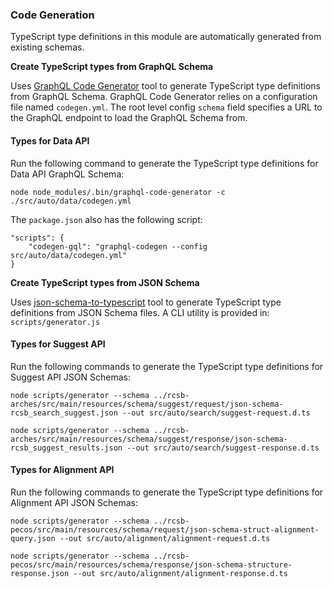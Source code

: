 ### Code Generation

TypeScript type definitions in this module are automatically generated from existing schemas.

**Create TypeScript types from GraphQL Schema**

Uses [GraphQL Code Generator](https://www.npmjs.com/package/@graphql-codegen/cli) tool to generate TypeScript type definitions from GraphQL Schema. GraphQL Code Generator relies on a configuration file named `codegen.yml`. The root level config `schema` field specifies a URL to the GraphQL endpoint to load the GraphQL Schema from. 

#### Types for Data API

Run the following command to generate the TypeScript type definitions for Data API GraphQL Schema:

    node node_modules/.bin/graphql-code-generator -c ./src/auto/data/codegen.yml

The `package.json` also has the following script:
```
"scripts": {
    "codegen-gql": "graphql-codegen --config src/auto/data/codegen.yml"
}
```

**Create TypeScript types from JSON Schema**

Uses [json-schema-to-typescript](https://www.npmjs.com/package/json-schema-to-typescript) tool to generate TypeScript type definitions from JSON Schema files. A CLI utility is provided in: `scripts/generator.js`

#### Types for Suggest API

Run the following commands to generate the TypeScript type definitions for Suggest API JSON Schemas:

    node scripts/generator --schema ../rcsb-arches/src/main/resources/schema/suggest/request/json-schema-rcsb_search_suggest.json --out src/auto/search/suggest-request.d.ts

    node scripts/generator --schema ../rcsb-arches/src/main/resources/schema/suggest/response/json-schema-rcsb_suggest_results.json --out src/auto/search/suggest-response.d.ts

#### Types for Alignment API

Run the following commands to generate the TypeScript type definitions for Alignment API JSON Schemas:

    node scripts/generator --schema ../rcsb-pecos/src/main/resources/schema/request/json-schema-struct-alignment-query.json --out src/auto/alignment/alignment-request.d.ts

    node scripts/generator --schema ../rcsb-pecos/src/main/resources/schema/response/json-schema-structure-response.json --out src/auto/alignment/alignment-response.d.ts